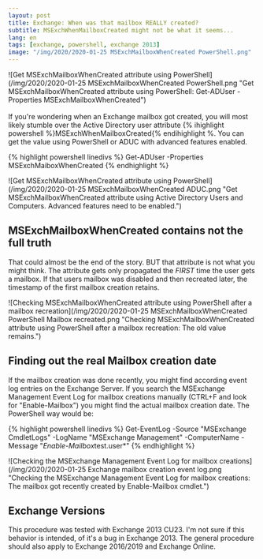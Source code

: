 ```yaml
---
layout: post
title: Exchange: When was that mailbox REALLY created?
subtitle: MSExchWhenMailboxCreated might not be what it seems...
lang: en
tags: [exchange, powershell, exchange 2013]
image: "/img/2020/2020-01-25 MSExchMailboxWhenCreated PowerShell.png"
---
```

![Get MSExchMailboxWhenCreated attribute using PowerShell](/img/2020/2020-01-25 MSExchMailboxWhenCreated PowerShell.png "Get MSExchMailboxWhenCreated attribute using PowerShell: Get-ADUser -Properties MSExchMailboxWhenCreated") <br /><br />
If you're wondering when an Exchange mailbox got created, you will most likely stumble over the Active Directory user attribute {% ihighlight powershell %}MSExchWhenMailboxCreated{% endihighlight %. You can get the value using PowerShell or ADUC with advanced features enabled.

{% highlight powershell linedivs %}
Get-ADUser -Properties MSExchMaiboxWhenCreated
{% endhighlight %}

![Get MSExchMailboxWhenCreated attribute using PowerShell](/img/2020/2020-01-25 MSExchMailboxWhenCreated ADUC.png "Get MSExchMailboxWhenCreated attribute using Active Directory Users and Computers. Advanced features need to be enabled.")

## MSExchMailboxWhenCreated contains not the full truth
That could almost be the end of the story. BUT that attribute is not what you might think. The attribute gets only propagated the *FIRST* time the user gets a mailbox. If that users mailbox was disabled and then recreated later, the timestamp of the first mailbox creation retains.

![Checking MSExchMailboxWhenCreated attribute using PowerShell after a mailbox recreation](/img/2020/2020-01-25 MSExchMailboxWhenCreated PowerShell Mailbox recreated.png "Checking MSExchMailboxWhenCreated attribute using PowerShell after a mailbox recreation: The old value remains.")

## Finding out the real Mailbox creation date
If the mailbox creation was done recently, you might find according event log entries on the Exchange Server. If you search the MSExchange Management Event Log for mailbox creations manually (CTRL+F and look for "Enable-Mailbox") you might find the actual mailbox creation date. The PowerShell way would be:

{% highlight powershell linedivs %}
Get-EventLog -Source "MSExchange CmdletLogs" -LogName "MSExchange Management" -ComputerName <Servername> -Message "*Enable-Mailbox*test.user*"
{% endhighlight %}

![Checking the MSExchange Management Event Log for mailbox creations](/img/2020/2020-01-25 Exchange mailbox creation event log.png "Checking the MSExchange Management Event Log for mailbox creations: The mailbox got recently created by Enable-Mailbox cmdlet.")

## Exchange Versions
This procedure was tested with Exchange 2013 CU23. I'm not sure if this behavior is intended, of it's a bug in Exchange 2013.
The general procedure should also apply to Exchange 2016/2019 and Exchange Online.
